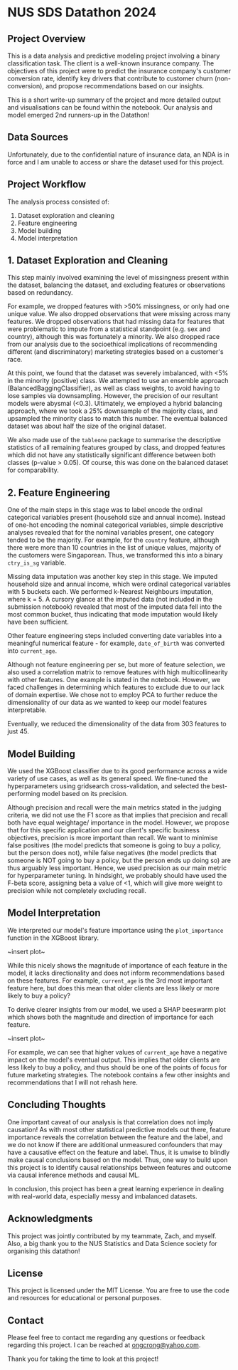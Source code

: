 # NUS SDS Datathon 2024 

## Project Overview
This is a data analysis and predictive modeling project involving a binary classification task. The client is a well-known insurance company. The objectives of this project were to predict the insurance company's customer conversion rate, identify key drivers that contribute to customer churn (non-conversion), and propose recommendations based on our insights.

This is a short write-up summary of the project and more detailed output and visualisations can be found within the notebook. Our analysis and model emerged 2nd runners-up in the Datathon!

## Data Sources
Unfortunately, due to the confidential nature of insurance data, an NDA is in force and I am unable to access or share the dataset used for this project. 

## Project Workflow
The analysis process consisted of:
1. Dataset exploration and cleaning
2. Feature engineering
3. Model building
4. Model interpretation

## 1. Dataset Exploration and Cleaning
This step mainly involved examining the level of missingness present within the dataset, balancing the dataset, and excluding features or observations based on redundancy. 

For example, we dropped features with >50% missingness, or only had one unique value. We also dropped observations that were missing across many features. We dropped observations that had missing data for features that were problematic to impute from a statistical standpoint (e.g. sex and country), although this was fortunately a minority. We also dropped race from our analysis due to the socioethical implications of recommending different (and discriminatory) marketing strategies based on a customer's race.

At this point, we found that the dataset was severely imbalanced, with <5% in the minority (positive) class. We attempted to use an ensemble approach (BalancedBaggingClassifier), as well as class weights, to avoid having to lose samples via downsampling. However, the precision of our resultant models were abysmal (<0.3). Ultimately, we employed a hybrid balancing approach, where we took a 25% downsample of the majority class, and upsampled the minority class to match this number. The eventual balanced dataset was about half the size of the original dataset. 

We also made use of the `tableone` package to summarise the descriptive statistics of all remaining features grouped by class, and dropped features which did not have any statistically significant difference between both classes (p-value > 0.05). Of course, this was done on the balanced dataset for comparability.

## 2. Feature Engineering
One of the main steps in this stage was to label encode the ordinal categorical variables present (household size and annual income). Instead of one-hot encoding the nominal categorical variables, simple descriptive analyses revealed that for the nominal variables present, one category tended to be the majority. For example, for the `country` feature, although there were more than 10 countries in the list of unique values, majority of the customers were Singaporean. Thus, we transformed this into a binary `ctry_is_sg` variable. 

Missing data imputation was another key step in this stage. We imputed household size and annual income, which were ordinal categorical variables with 5 buckets each. We performed k-Nearest Neighbours imputation, where k = 5. A cursory glance at the imputed data (not included in the submission notebook) revealed that most of the imputed data fell into the most common bucket, thus indicating that mode imputation would likely have been sufficient.

Other feature engineering steps included converting date variables into a meaningful numerical feature - for example, `date_of_birth` was converted into `current_age`. 

Although not feature engineering per se, but more of feature selection, we also used a correlation matrix to remove features with high multicollinearity with other features. One example is stated in the notebook. However, we faced challenges in determining which features to exclude due to our lack of domain expertise. We chose not to employ PCA to further reduce the dimensionality of our data as we wanted to keep our model features interpretable.

Eventually, we reduced the dimensionality of the data from 303 features to just 45. 

## Model Building
We used the XGBoost classifier due to its good performance across a wide variety of use cases, as well as its general speed. We fine-tuned the hyperparameters using gridsearch cross-validation, and selected the best-performing model based on its precision. 

Although precision and recall were the main metrics stated in the judging criteria, we did not use the F1 score as that implies that precision and recall both have equal weightage/ importance in the model. However, we propose that for this specific application and our client's specific business objectives, precision is more important than recall. We want to minimise false positives (the model predicts that someone is going to buy a policy, but the person does not), while false negatives (the model predicts that someone is NOT going to buy a policy, but the person ends up doing so) are thus arguably less important. Hence, we used precision as our main metric for hyperparameter tuning. In hindsight, we probably should have used the F-beta score, assigning beta a value of <1, which will give more weight to precision while not completely excluding recall.

## Model Interpretation
We interpreted our model's feature importance using the `plot_importance` function in the XGBoost library. 

~insert plot~

While this nicely shows the magnitude of importance of each feature in the model, it lacks directionality and does not inform recommendations based on these features. For example, `current_age` is the 3rd most important feature here, but does this mean that older clients are less likely or more likely to buy a policy? 

To derive clearer insights from our model, we used a SHAP beeswarm plot which shows both the magnitude and direction of importance for each feature. 

~insert plot~

For example, we can see that higher values of `current_age` have a negative impact on the model's eventual output. This implies that older clients are less likely to buy a policy, and thus should be one of the points of focus for future marketing strategies. The notebook contains a few other insights and recommendations that I will not rehash here. 

## Concluding Thoughts

One important caveat of our analysis is that correlation does not imply causation! As with most other statistical predictive models out there, feature importance reveals the correlation between the feature and the label, and we do not know if there are additional unmeasured confounders that may have a causative effect on the feature and label. Thus, it is unwise to blindly make causal conclusions based on the model. Thus, one way to build upon this project is to identify causal relationships between features and outcome via causal inference methods and causal ML.

In conclusion, this project has been a great learning experience in dealing with real-world data, especially messy and imbalanced datasets. 

## Acknowledgments 
This project was jointly contributed by my teammate, Zach, and myself. Also, a big thank you to the NUS Statistics and Data Science society for organising this datathon!

## License
This project is licensed under the MIT License. You are free to use the code and resources for educational or personal purposes.

## Contact
Please feel free to contact me regarding any questions or feedback regarding this project. I can be reached at ongcrong@yahoo.com. 

Thank you for taking the time to look at this project!
